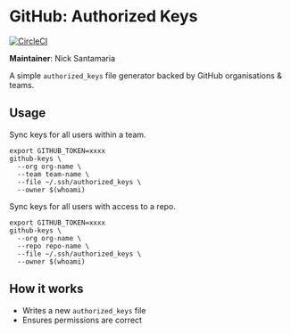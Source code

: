GitHub: Authorized Keys
========================

[![CircleCI](https://circleci.com/gh/nicksantamaria/github-keys.svg?style=svg)](https://circleci.com/gh/nicksantamaria/github-keys)

**Maintainer**: Nick Santamaria

A simple `authorized_keys` file generator backed by GitHub organisations & teams.

## Usage

Sync keys for all users within a team.

```
export GITHUB_TOKEN=xxxx
github-keys \
  --org org-name \
  --team team-name \
  --file ~/.ssh/authorized_keys \
  --owner $(whoami)
```

Sync keys for all users with access to a repo.

```
export GITHUB_TOKEN=xxxx
github-keys \
  --org org-name \
  --repo repo-name \
  --file ~/.ssh/authorized_keys \
  --owner $(whoami)
```

## How it works

* Writes a new `authorized_keys` file
* Ensures permissions are correct
